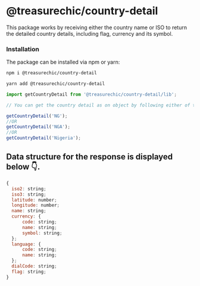 # @treasurechic/country-detail
This package works by receiving either the country name or ISO to return the detailed country details, including flag, currency and its symbol.

### Installation
The package can be installed via npm or yarn:
~~~sh
npm i @treasurechic/country-detail
~~~

~~~sh
yarn add @treasurechic/country-detail
~~~

~~~js
import getCountryDetail from '@treasurechic/country-detail/lib';

// You can get the country detail as on object by following either of the examples below 👇️

getCountryDetail('NG'); 
//OR
getCountryDetail('NGA'); 
//OR
getCountryDetail('Nigeria'); 

~~~

## Data structure for the response is displayed below 👇️.
~~~js
{
  iso2: string;
  iso3: string;
  latitude: number;
  longitude: number;
  name: string;
  currency: {
      code: string;
      name: string;
      symbol: string;
  };
  language: {
      code: string;
      name: string;
  };
  dialCode: string;
  flag: string;
}
~~~
